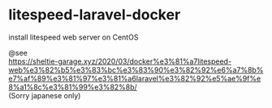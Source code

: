# litespeed-laravel-docker
install litespeed web server on CentOS

@see  
https://sheltie-garage.xyz/2020/03/docker%e3%81%a7litespeed-web%e3%82%b5%e3%83%bc%e3%83%90%e3%82%92%e6%a7%8b%e7%af%89%e3%81%97%e3%81%a6laravel%e3%82%92%e5%ae%9f%e8%a1%8c%e3%81%99%e3%82%8b/  
(Sorry japanese only)
